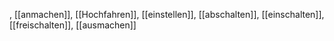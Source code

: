 , [[anmachen]], [[Hochfahren]], [[einstellen]], [[abschalten]], [[einschalten]], [[freischalten]], [[ausmachen]]